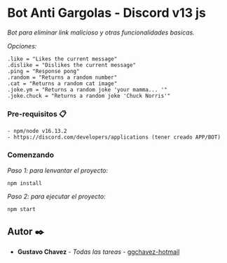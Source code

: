 # Bot Anti Gargolas - Discord v13 js

_Bot para eliminar link malicioso y otras funcionalidades basicas._

_Opciones:_
```
.like = "Likes the current message"
.dislike = "Dislikes the current message"
.ping = "Response pong"
.random = "Returns a random number"
.cat = "Returns a random cat image"
.joke.ym = "Returns a random joke 'your mamma... '"
.joke.chuck = "Returns a random joke 'Chuck Norris'"
```

### Pre-requisitos 📋

```
- npm/node v16.13.2
- https://discord.com/developers/applications (tener creado APP/BOT)
```

### Comenzando

_Paso 1: para lenvantar el proyecto:_

```
npm install
```

_Paso 2: para ejecutar el proyecto:_

```
npm start
```


## Autor ✒️

- **Gustavo Chavez** - _Todas las tareas_ - [ggchavez-hotmail](https://github.com/ggchavez-hotmail/botAntiGargolas)